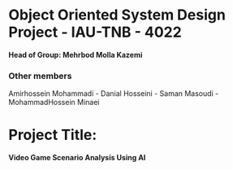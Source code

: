 # Object Oriented System Design Project - IAU-TNB - 4022
**Head of Group:  Mehrbod Molla Kazemi**

### Other members
Amirhossein Mohammadi - Danial Hosseini - Saman Masoudi - MohammadHossein Minaei

# Project Title:
__Video Game Scenario Analysis Using AI__
